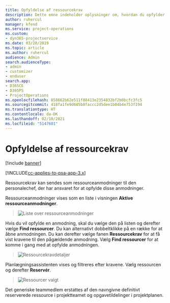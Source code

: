```yaml
---
title: Opfyldelse af ressourcekrav
description: Dette emne indeholder oplysninger om, hvordan du opfylder ressourcekrav.
author: ruhercul
manager: kfend
ms.service: project-operations
ms.custom:
- dyn365-projectservice
ms.date: 03/28/2019
ms.topic: article
ms.author: ruhercul
audience: Admin
search.audienceType:
- admin
- customizer
- enduser
search.app:
- D365CE
- D365PS
- ProjectOperations
ms.openlocfilehash: 858662b62e511f80413e2354832bf2b0bcfc3fc5
ms.sourcegitcommit: 418fa1fe9d605b8faccc2d5dee1b04b4e753f194
ms.translationtype: HT
ms.contentlocale: da-DK
ms.lasthandoff: 02/10/2021
ms.locfileid: "5147601"
---
```

# <a name="fulfilling-resource-requests"></a>Opfyldelse af ressourcekrav

[!include [banner](../includes/psa-now-project-operations.md)]

[!INCLUDE[cc-applies-to-psa-app-3.x](../includes/cc-applies-to-psa-app-3x.md)]

Ressourcekrav kan sendes som ressourceanmodninger til den personalechef, der har ansvaret for at opfylde disse anmodninger.

Ressourceanmodninger vises som en liste i visningen **Aktive ressourceanmodninger**.

> ![Liste over ressourceanmodninger](media/Resource-Management-image59.png)

Hvis du vil opfylde en anmodning, skal du vælge den på listen og derefter vælge **Find ressourcer**. Du kan alternativt dobbeltklikke på en række for at åbne anmodningen. Du kan derefter vælge fanen **Ressourcekrav** for at få vist kravene til den pågældende anmodning. Vælg **Find ressourcer** for at komme i gang med at opfylde anmodningen.

> ![Ressourcekravdetaljer](media/Resource-Management-image60.png)

Planlægningsassistenten vises og filtreres efter kravene. Vælg ressourcen og derefter **Reservér**.

> ![Ressourcer valgt](media/Resource-Management-image61.png)

Det generiske teammedlem erstattes af den navngivne definitivt reserverede ressource i projektteamet og opgavetildelinger i projektplanen.
